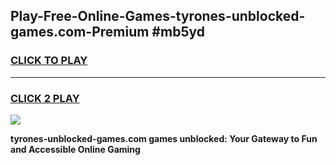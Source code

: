 
## Play-Free-Online-Games-tyrones-unblocked-games.com-Premium #mb5yd
<h3>
<a href="https://premium.freeplayer.one?title=tyrones-unblocked-games.com&ref=8M">CLICK TO PLAY</a></h3>
<hr>

<h3>
<a href="https://premium.freeplayer.one?title=tyrones-unblocked-games.com&ref=8M">CLICK 2 PLAY</a>
  
</h3>

<a href="https://premium.freeplayer.one?title=tyrones-unblocked-games.com&ref=8M"><img src="https://clearcache.store/games.png"></a>


**tyrones-unblocked-games.com games unblocked: Your Gateway to Fun and Accessible Online Gaming**
